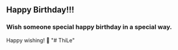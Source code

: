 ## Happy Birthday!!!

### Wish someone special happy birthday in a special way.
Happy wishing! 🎉
"# ThiLe" 
